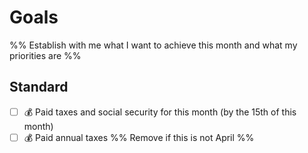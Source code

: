 # Goals
%% Establish with me what I want to achieve this month and what my priorities are %%

## Standard
- [ ] 💰 Paid taxes and social security for this month (by the 15th of this month)
- [ ] 💰 Paid annual taxes %% Remove if this is not April %%